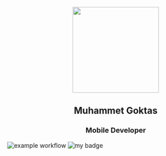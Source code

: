 <p align="center">
  <img width="200" height="200" src="https://user-images.githubusercontent.com/103164878/230842713-1e47fea7-09ef-4f8a-8144-a96dd53854ce.png">
</p>

<p align="center">
  <h2 align="center">Muhammet Goktas</h2>
</p>

<p align="center">
  <h3 align="center">Mobile Developer</h3>
</p>

![example workflow](https://github.com/github/docs/actions/workflows/main.yml/badge.svg)
![my badge](https://badgen.net/badge/linkedin/mgoktas20/blue?icon=twitter)

